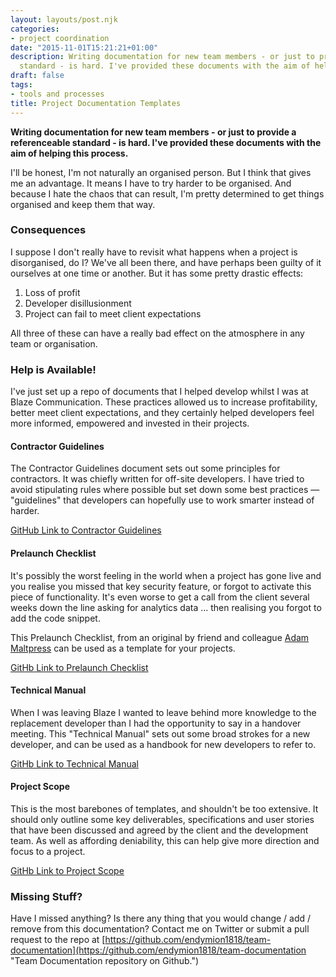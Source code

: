 ```yaml
---
layout: layouts/post.njk
categories:
- project coordination
date: "2015-11-01T15:21:21+01:00"
description: Writing documentation for new team members - or just to provide a referenceable
  standard - is hard. I've provided these documents with the aim of helping this process.
draft: false
tags:
- tools and processes
title: Project Documentation Templates
---
```


**Writing documentation for new team members - or just to provide a referenceable standard - is hard. I've provided these documents with the aim of helping this process.**

I'll be honest, I'm not naturally an organised person. But I think that gives me an advantage. It means I have to try harder to be organised. And because I hate the chaos that can result, I'm pretty determined to get things organised and keep them that way.

### Consequences

I suppose I don't really have to revisit what happens when a project is disorganised, do I? We've all been there, and have perhaps been guilty of it ourselves at one time or another. But it has some pretty drastic effects:

1. Loss of profit
2. Developer disillusionment
3. Project can fail to meet client expectations

All three of these can have a really bad effect on the atmosphere in any team or organisation.

### Help is Available!

I've just set up a repo of documents that I helped develop whilst I was at Blaze Communication. These practices allowed us to increase profitability, better meet client expectations, and they certainly helped developers feel more informed, empowered and invested in their projects.

#### **Contractor Guidelines**

The Contractor Guidelines document sets out some principles for contractors. It was chiefly written for off-site developers. I have tried to avoid stipulating rules where possible but set down some best practices — "guidelines" that developers can hopefully use to work smarter instead of harder.

[GitHub Link to Contractor Guidelines](https://github.com/endymion1818/team-documentation/blob/master/contractor-guidelines.md "Contractor Guidelines document on Github")

#### **Prelaunch Checklist**

It's possibly the worst feeling in the world when a project has gone live and you realise you missed that key security feature, or forgot to activate this piece of functionality. It's even worse to get a call from the client several weeks down the line asking for analytics data ... then realising you forgot to add the code snippet.

This Prelaunch Checklist, from an original by friend and colleague [Adam Maltpress](https://maltpress.co.uk/ "Blog of developer Adam Maltpress") can be used as a template for your projects.

[GitHb Link to Prelaunch Checklist](https://github.com/endymion1818/team-documentation/blob/master/prelaunch-checklist.md "Prelaunch Checklist on Github.")

#### **Technical Manual**

When I was leaving Blaze I wanted to leave behind more knowledge to the replacement developer than I had the opportunity to say in a handover meeting. This "Technical Manual" sets out some broad strokes for a new developer, and can be used as a handbook for new developers to refer to.

[GitHb Link to Technical Manual](https://github.com/endymion1818/team-documentation/blob/master/technicalmanual.md "Technical Manual on Github")

#### **Project Scope**

This is the most barebones of templates, and shouldn't be too extensive. It should only outline some key deliverables, specifications and user stories that have been discussed and agreed by the client and the development team. As well as affording deniability, this can help give more direction and focus to a project.

[GitHb Link to Project Scope](https://github.com/endymion1818/team-documentation/blob/master/projectscope.md "Projet Scope on Github.")

### Missing Stuff?

Have I missed anything? Is there any thing that you would change / add / remove from this documentation? Contact me on Twitter or submit a pull request to the repo at [https://github.com/endymion1818/team-documentation](https://github.com/endymion1818/team-documentation "Team Documentation repository on Github.")
